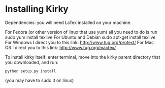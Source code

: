 # Installing Kirky

Dependencies: you will need LaTex installed on your machine. 

For Fedora (or other version of linux that use yum) all you need to do is run
    sudo yum install texlive
For Ubuntu and Debian
    sudo apt-get install texlive
For Windows I direct you to this link:
    http://www.tug.org/protext/
For Mac OS I direct you to this link:
    http://www.tug.org/mactex/

To install kirky itself: enter terminal, move into the kirky parent directory 
that you downloaded, and run:

    python setup.py install
    
(you may have to sudo it on linux)
